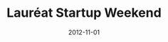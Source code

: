 ---
title: "Lauréat Startup Weekend"
organization: "Startup Weekend"
award_type: "Competition"
date: "2012-11-01"
project: "Projet innovation"
order: 4
description: "Victoire lors d'un Startup Weekend avec un projet d'innovation technologique. Compétition de 54h pour créer une startup."
achievements:
  - "1ère place sur 15 projets"
  - "Développement d'un MVP en 54h"
  - "Présentation devant jury d'experts"
  - "Prix du public"
impact: "Validation des compétences entrepreneuriales et techniques"
---